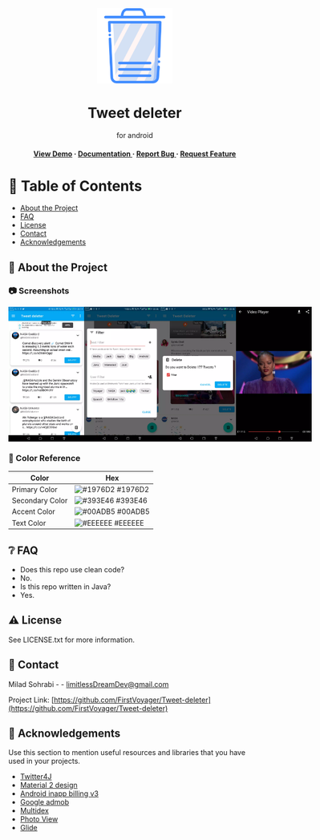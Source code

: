 <div align='center'>
  
  <img src=https://raw.githubusercontent.com/FirstVoyager/Tweet-deleter/master/app/src/main/res/drawable/icon_main.png alt="logo" width=150 height=150 />
  
  <h1>Tweet deleter</h1>
  <p>for android</p>
  
  <h4> <a href=https://github.com/FirstVoyager/Tweet-deleter/raw/master/app/release/app-release.apk>View Demo</a> <span> · </span> <a href="https://github.com/FirstVoyager/Tweet Deleter/blob/master/README.md"> Documentation </a> <span> · </span> <a         href="https://github.com/FirstVoyager/Tweet Deleter/issues"> Report Bug </a> <span> · </span> <a href="https://github.com/FirstVoyager/Tweet Deleter/issues"> Request Feature </a> </h4>

</div>

# :notebook_with_decorative_cover: Table of Contents

- [About the Project](#star2-about-the-project)
- [FAQ](#grey_question-faq)
- [License](#warning-license)
- [Contact](#handshake-contact)
- [Acknowledgements](#gem-acknowledgements)


## :star2: About the Project
### :camera: Screenshots

<div style="display:flex;">
  <img alt="App image" src="https://github.com/FirstVoyager/Tweet-deleter/raw/master/assetss/screen-0.webp" width="30%">
  <img alt="App image" src="https://github.com/FirstVoyager/Tweet-deleter/raw/master/assetss/screen-1.webp" width="30%">
  <img alt="App image" src="https://github.com/FirstVoyager/Tweet-deleter/raw/master/assetss/screen-2.webp" width="30%">
  <img alt="App image" src="https://github.com/FirstVoyager/Tweet-deleter/raw/master/assetss/screen-3.webp" width="30%">
</div>


### :art: Color Reference

| Color | Hex |
| --------------- | ---------------------------------------------------------------- |
| Primary Color | ![#1976D2](https://via.placeholder.com/10/1976D2?text=+) #1976D2 |
| Secondary Color | ![#393E46](https://via.placeholder.com/10/393E46?text=+) #393E46 |
| Accent Color | ![#00ADB5](https://via.placeholder.com/10/00ADB5?text=+) #00ADB5 |
| Text Color | ![#EEEEEE](https://via.placeholder.com/10/EEEEEE?text=+) #EEEEEE |

## :grey_question: FAQ

- Does this repo use clean code?
- No.
- Is this repo written in Java?
- Yes.


## :warning: License

See LICENSE.txt for more information.

## :handshake: Contact

Milad Sohrabi - - limitlessDreamDev@gmail.com

Project Link: [https://github.com/FirstVoyager/Tweet-deleter](https://github.com/FirstVoyager/Tweet-deleter)

## :gem: Acknowledgements

Use this section to mention useful resources and libraries that you have used in your projects.

- [Twitter4J](https://github.com/Twitter4J/Twitter4J)
- [Material 2 design](https://m2.material.io/design)
- [Android inapp billing v3](https://github.com/anjlab/android-inapp-billing-v3)
- [Google admob](https://developers.google.com/admob/android/quick-start)
- [Multidex](https://developer.android.com/build/multidex)
- [Photo View](https://github.com/Baseflow/PhotoView)
- [Glide](https://github.com/bumptech/glide)
